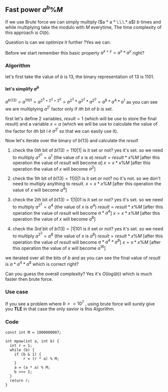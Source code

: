 ## Fast power $a^b \%  M$
If we use Brute force we can simply multiply ($a * a * \.\.\.* a$) $b$ times and while multiplying take the modulo with $M$ everytime, The time complexity of this approach is $O(b)$.

Question is can we optimize it further ?Yes we can.

Before we start remember this basic property $a^{x+y}=a^x*a^y$ right?
### Algorithm
let's first take the value of $b$ is $13$, the binary representation of $13$ is $1101$.
#### let's simplify $a^b$
$a^{b(13)}=a^{1101}=a^{2^{3}+2^{2}+2^{0}}=a^{2^3}*a^{2^2}*a^{2^0}=a^{8}*a^{4}*a^{1}$
 as you can see we are multiplying $a^{2^i}$ factor only if $ith$ bit of $b$ is set.


first let's define $2$ variables, $result=1$ (which will be use to store the final result) and a variable $x=a$ (which we will be use to calculate the value of the factor for $ith$ bit $i.e\ a^{2^i}$ so that we can easily use it).

Now let's iterate over the binary of $b(13)$ and calculate the $result$

 

 1. check the $0th$ bit of $b(13)=110|1|$ is it set or not? yes it's set.
 so we need to multiply $a^{2^0}=a^1$ (the value of $x$ is $a$)
 $result = result * x \% M$ [after this operation the value of $result$ will become $a$]
 $x=x*x\%M$ [after this operation the value of $x$ will become $a^2$]
 
 2. check the $1th$ bit of $b(13)=11|0|1$ is it set or not? no it's not.
    so we don't need to multiply anything to result.  $x=x*x\%M$ [after
    this operation the value of $x$ will become $a^4$]

 3. check the $2th$ bit of $b(13)=1|1|01$ is it set or not? yes it's
    set.  so we need to multiply $a^{2^2}=a^4$ (the value of $x$ is
    $a^4$)  $result = result * x \% M$ [after this operation the value
    of $result$ will become $a * a^4$]   $x=x*x\%M$ [after this
    operation the value of $x$ will become $a^8$]

 4. check the $3rd$ bit of $b(13)=|1|101$ is it set or not? yes it's
    set.  so we need to multiply $a^{2^3}=a^8$ (the value of $x$ is
    $a^8$)  $result = result * x \% M$ [after this operation the value
    of $result$ will become $a * a^4 * a^8$]   $x=x*x\%M$ [after this
    operation the value of $x$ will become $a^{16}$]

we iterated over all the bits of $b$ and as you can see the final value of $result$ is $a * a^4 * a^8$ which is correct right?

Can you guess the overall complexity? Yes it's $O(log(b))$ which is much faster then brute force.

### Use case
If you see a problem where $b >= 10^7$ , using brute force will surely give you **TLE** in that case the only savior is this Algorithm.

### Code

    const int M = 1000000007;
    
    int mpow(int a, int b) {
      int r = 1;
      while (b) {
        if (b & 1) {
	        r = (r * a) % M;
        }
        a = (a * a) % M;
        b >>= 1;
      }
      return r;
    }

